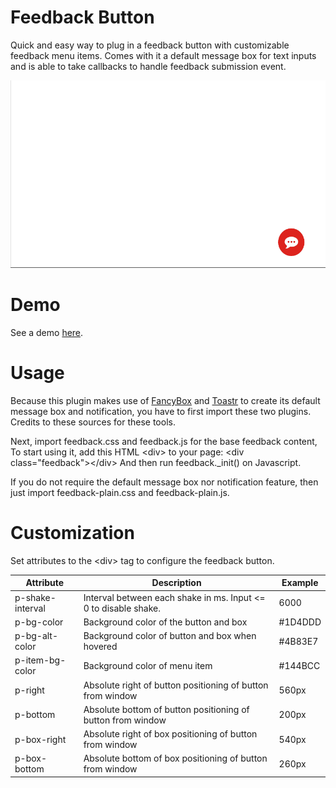 Feedback Button
==================================

Quick and easy way to plug in a feedback button with customizable feedback menu items.
Comes with it a default message box for text inputs and is able to take callbacks to handle feedback submission event.

<img style="height:300px; width:531px;" src="https://github.com/Kyeo1983/Feedback-Button/blob/master/sample/standard.gif"/>



Demo
=====

See a demo <a href="http://codepen.io/Kyeo1983/full/vKBjyQ" target="_blank">here</a>.



Usage
======

Because this plugin makes use of <a href="http://fancybox.net/" target="_blank">FancyBox</a> and <a href="https://github.com/CodeSeven/toastr" target="_blank">Toastr</a> to create its default message box and notification, you have to first import these two plugins.
Credits to these sources for these tools.

Next, import feedback.css and feedback.js for the base feedback content, 
To start using it, add this HTML &lt;div&gt; to your page:     &lt;div class="feedback"&gt;&lt;/div&gt;
And then run feedback._init() on Javascript.

If you do not require the default message box nor notification feature, then just import feedback-plain.css and feedback-plain.js.


Customization
===============

Set attributes to the &lt;div&gt; tag to configure the feedback button.

|Attribute  | Description  | Example|
|------------- | ------------- | -------------|  
|p-shake-interval  | Interval between each shake in ms. Input <= 0 to disable shake.  |  6000|
|p-bg-color  | Background color of the button and box  | #1D4DDD|
|p-bg-alt-color  | Background color of button and box when hovered  | #4B83E7|
|p-item-bg-color  | Background color of menu item  | #144BCC|
|p-right  | Absolute right of button positioning of button from window | 560px|
|p-bottom  | Absolute bottom of button positioning of button from window | 200px|
|p-box-right  | Absolute right of box positioning of button from window | 540px|
|p-box-bottom  | Absolute bottom of box positioning of button from window | 260px|